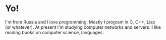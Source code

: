 # Yo!

I'm from Russia and I love programming. Mostly I program in C, C++, Lisp (or whatever). At present I'm studying computer networks and servers. I like reading books on computer science, languages.

